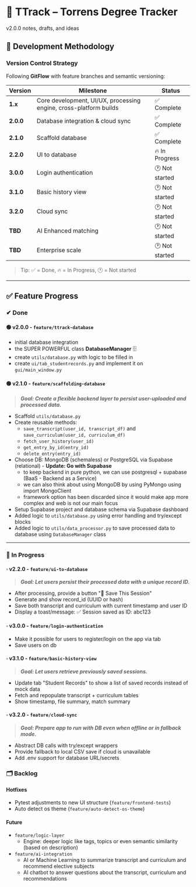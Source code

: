 # 🧠 TTrack – Torrens Degree Tracker

v2.0.0 notes, drafts, and ideas

## 🔬 Development Methodology

### Version Control Strategy
Following **GitFlow** with feature branches and semantic versioning:

| Version | Milestone | Status |
|---------|-----------|--------|
| **1.x** | Core development, UI/UX, processing engine, cross-platform builds | ✅ Complete |
| **2.0.0** | Database integration & cloud sync | ✅ Complete |
| **2.1.0** | Scaffold database | ✅ Complete |
| **2.2.0** | UI to database | 🔥 In Progress |
| **3.0.0** | Login authentication | 🕐 Not started |
| **3.1.0** | Basic history view | 🕐 Not started |
| **3.2.0** | Cloud sync | 🕐 Not started |
| **TBD** | AI Enhanced matching | 🕐 Not started |
| **TBD** | Enterprise scale | 🕐 Not started |

> Tip: ✅ = Done, 🔥 = In Progress, 🕐 = Not started

---

## ✅ Feature Progress

### ✔ Done

#### 🟢 v2.0.0 - `feature/ttrack-database`
- initial database integration
- the SUPER POWERFUL class **DatabaseManager** 🗄️
- create `utils/database.py` with logic to be filled in
- create `ui/tab_studentrecords.py` and implement it on `gui/main_window.py`

#### 🟢 v2.1.0 - `feature/scaffolding-database`
> ***Goal: Create a flexible backend layer to persist user-uploaded and processed data.***
- Scaffold `utils/database.py`
- Create reusable methods:
  - `save_transcript(user_id, transcript_df)` and `save_curriculum(user_id, curriculum_df)`
  - `fetch_user_history(user_id)`
  - `get_entry_by_id(entry_id)`
  - `delete_entry(entry_id)`
- Choose DB: MongoDB (schemaless) or PostgreSQL via Supabase (relational) - **Update: Go with Supabase**
  - to keep backend in pure python, we can use postgresql + supabase (BaaS - Backend as a Service)
  - we can also think about using MongoDB by using PyMongo using import MongoClient
  - framework option has been discarded since it would make app more complex and web is not our main focus
- Setup Supabase project and database schema via Supabase dashboard
- Added logic to `utils/database.py` using error handling and try/except blocks
- Added logic to `utils/data_processor.py` to save processed data to database using `DatabaseManager` class

---

### 🔧 In Progress

#### ▫️ v2.2.0 - `feature/ui-to-database`
> ***Goal: Let users persist their processed data with a unique record ID.***
- After processing, provide a button "💾 Save This Session"
- Generate and show record_id (UUID or hash)
- Save both transcript and curriculum with current timestamp and user ID
- Display a toast/message: ✅ Session saved as ID: abc123

#### ▫️ v3.0.0 - `feature/login-authentication`
- Make it possible for users to register/login on the app via tab
- Save users on db

#### ▫️ v3.1.0 - `feature/basic-history-view`
> ***Goal: Let users retrieve previously saved sessions.***
- Update tab "Student Records" to show a list of saved records instead of mock data
- Fetch and repopulate transcript + curriculum tables
- Show timestamp, file summary, match summary

#### ▫️ v3.2.0 - `feature/cloud-sync`
> ***Goal: Prepare app to run with DB even when offline or in fallback mode.***
- Abstract DB calls with try/except wrappers
- Provide fallback to local CSV save if cloud is unavailable
- Add .env support for database URL/secrets

### 🗂️ Backlog

#### Hotfixes
- Pytest adjustments to new UI structure (`feature/frontend-tests`)
- Auto detect os theme (`feature/auto-detect-os-theme`)

#### Future
- `feature/logic-layer` 
  - Engine: deeper logic like tags, topics or even semantic similarity (based on description) 
- `feature/ai-integration` 
  - AI or Machine Learning to summarize transcript and curriculum and recommend elective subjects 
  - AI chatbot to answer questions about the transcript, curriculum and recommendations 